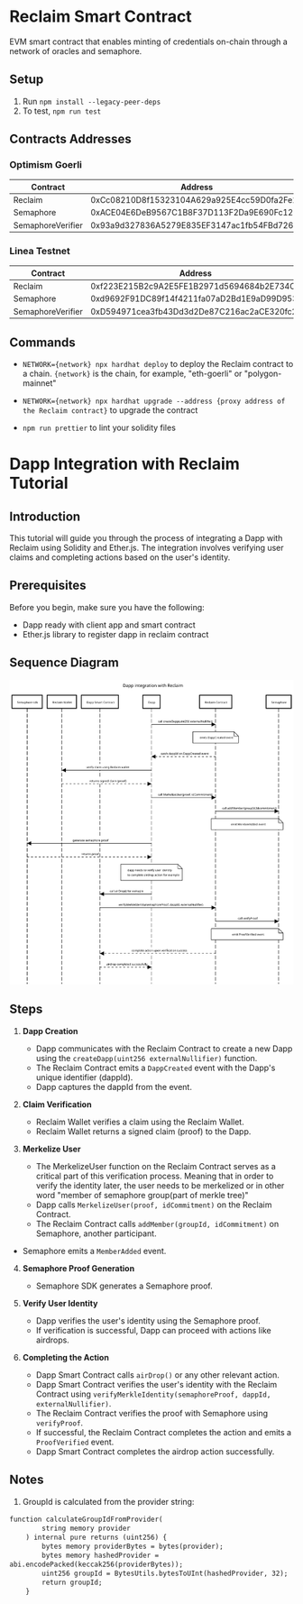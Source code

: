 # Reclaim Smart Contract

EVM smart contract that enables minting of credentials on-chain through a network of oracles and semaphore.

## Setup

1. Run `npm install --legacy-peer-deps`
2. To test, `npm run test`

## Contracts Addresses

### Optimism Goerli

| Contract              | Address                                    |
|-----------------------|--------------------------------------------|
| Reclaim               | 0xCc08210D8f15323104A629a925E4cc59D0fa2Fe1 |
| Semaphore             | 0xACE04E6DeB9567C1B8F37D113F2Da9E690Fc128d |
| SemaphoreVerifier     | 0x93a9d327836A5279E835EF3147ac1fb54FBd726B |

### Linea Testnet

| Contract              | Address                                    |
|-----------------------|--------------------------------------------|
| Reclaim               | 0xf223E215B2c9A2E5FE1B2971d5694684b2E734C1 |
| Semaphore             | 0xd9692F91DC89f14f4211fa07aD2Bd1E9aD99D953 |
| SemaphoreVerifier     | 0xD594971cea3fb43Dd3d2De87C216ac2aCE320fc2 |


## Commands

- `NETWORK={network} npx hardhat deploy` to deploy the Reclaim contract to a chain. `{network}` is the chain, for example, "eth-goerli" or "polygon-mainnet"
- `NETWORK={network} npx hardhat upgrade --address {proxy address of the Reclaim contract}` to upgrade the contract

- `npm run prettier` to lint your solidity files



# Dapp Integration with Reclaim Tutorial

## Introduction

This tutorial will guide you through the process of integrating a Dapp with Reclaim using Solidity and Ether.js. The integration involves verifying user claims and completing actions based on the user's identity.

## Prerequisites

Before you begin, make sure you have the following:

- Dapp ready with client app and smart contract
- Ether.js library to register dapp in reclaim contract

## Sequence Diagram

![Sequence Diagram](./docs/dapp-reclaim-integration.svg
)

## Steps

1. **Dapp Creation**

    - Dapp communicates with the Reclaim Contract to create a new Dapp using the `createDapp(uint256 externalNullifier)` function.
    - The Reclaim Contract emits a `DappCreated` event with the Dapp's unique identifier (dappId).
    - Dapp captures the dappId from the event.

2. **Claim Verification**

    - Reclaim Wallet verifies a claim using the Reclaim Wallet.
    - Reclaim Wallet returns a signed claim (proof) to the Dapp.

3. **Merkelize User**
	- The MerkelizeUser function on the Reclaim Contract serves as a critical part of this verification process. Meaning that in order to verify the identity later, the user needs to be merkelized or in other word "member of semaphore group(part of merkle tree)"
    - Dapp calls `MerkelizeUser(proof, idCommitment)` on the Reclaim Contract.
    - The Reclaim Contract calls `addMember(groupId, idCommitment)` on Semaphore, another participant.
  -  Semaphore emits a `MemberAdded` event.

4. **Semaphore Proof Generation**

    - Semaphore SDK generates a Semaphore proof.

5. **Verify User Identity**

    - Dapp verifies the user's identity using the Semaphore proof.
    - If verification is successful, Dapp can proceed with actions like airdrops.

6. **Completing the Action**

    - Dapp Smart Contract calls `airDrop()` or any other relevant action.
    - Dapp Smart Contract verifies the user's identity with the Reclaim Contract using `verifyMerkleIdentity(semaphoreProof, dappId, externalNullifier)`.
    - The Reclaim Contract verifies the proof with Semaphore using `verifyProof`.
    - If successful, the Reclaim Contract completes the action and emits a `ProofVerified` event.
    - Dapp Smart Contract completes the airdrop action successfully.



## Notes

1. GroupId is calculated from the provider string:

```
function calculateGroupIdFromProvider(
		string memory provider
	) internal pure returns (uint256) {
		bytes memory providerBytes = bytes(provider);
		bytes memory hashedProvider = abi.encodePacked(keccak256(providerBytes));
		uint256 groupId = BytesUtils.bytesToUInt(hashedProvider, 32);
		return groupId;
	}
```
